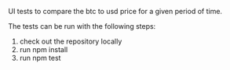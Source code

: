 UI tests to compare the btc to usd price for a given period of time.

The tests can be run with the following steps:
1) check out the repository locally
2) run npm install
3) run npm test
